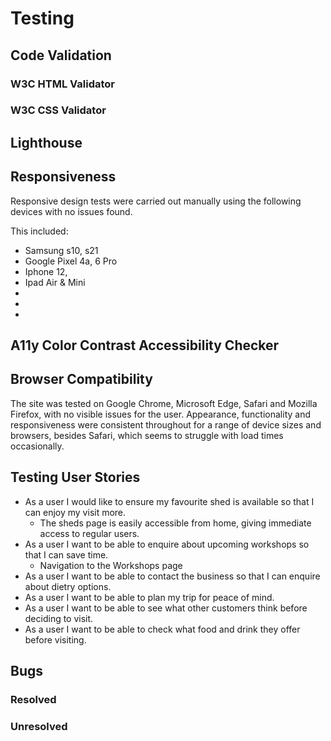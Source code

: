 # Testing 


## Code Validation 

### W3C HTML Validator



### W3C CSS Validator 



## Lighthouse 




## Responsiveness 

Responsive design tests were carried out manually using the following devices with no issues found. 

This included:
- Samsung s10, s21
- Google Pixel 4a, 6 Pro
- Iphone 12, 
- Ipad Air & Mini
- 
- 
- 




## A11y Color Contrast Accessibility Checker




## Browser Compatibility

The site was tested on Google Chrome, Microsoft Edge, Safari and Mozilla Firefox, with no visible issues for the user. Appearance, functionality and responsiveness were consistent throughout for a range of device sizes and browsers, besides Safari, which seems to struggle with load times occasionally. 

## Testing User Stories 

* As a user I would like to ensure my favourite shed is available so that I can enjoy my visit more. 
    * The sheds page is easily accessible from home, giving immediate access to regular users. 
* As a user I want to be able to enquire about upcoming workshops so that I can save time.
    * Navigation to the Workshops page 
* As a user I want to be able to contact the business so that I can enquire about dietry options. 
* As a user I want to be able to plan my trip for peace of mind. 
* As a user I want to be able to see what other customers think before deciding to visit. 
* As a user I want to be able to check what food and drink they offer before visiting. 


## Bugs

### Resolved


### Unresolved

